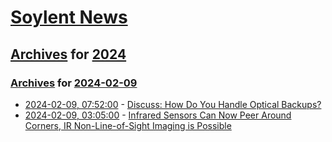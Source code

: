 # [Soylent News](../../../README.md)

## [Archives](../../index.md) for [2024](../index.md)

### [Archives](../../index.md) for [2024-02-09](index.md)

* [2024-02-09, 07:52:00](https://soylentnews.org/article.pl?sid=24/02/07/167242&from=rss) - [Discuss: How Do You Handle Optical Backups?](https://soylentnews.org/article.pl?sid=24/02/07/167242&from=rss)
* [2024-02-09, 03:05:00](https://soylentnews.org/article.pl?sid=24/02/07/163228&from=rss) - [Infrared Sensors Can Now Peer Around Corners,  IR Non-Line-of-Sight Imaging is Possible](https://soylentnews.org/article.pl?sid=24/02/07/163228&from=rss)
